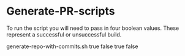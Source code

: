 # Generate-PR-scripts

To run the script you will need to pass in four boolean values. These represent a successful or unsuccessful build. 

generate-repo-with-commits.sh true false true false